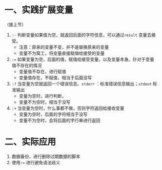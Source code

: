 # 一、实践扩展变量
（接上节）
1. `:-` 判断变量如果值为空，就返回后面的字符信息，可以通过`result` 变量去接受。
	- 注意：原来的变量不变，并不是替换原来的变量
	- 变量不为窝工，将变量直接赋值给接受的变量
2. `:=` 如果变量为空，后面的值，赋值给接受变量，以及变量本身。针对于变量值不存在的情况
	- 变量值不存在，进行赋值
	- 变量值存在，不赋值，相当于后面没写
3. `:?` 当变量为空就返回一个错误信息。`stderr` ：标准错误信息输出；`stdout` 标准输出
	- 变量为空时，进行判断，
	- 变量不为空时，相当于没写
4. `:+` 当变量为空时，什么事都不做，否则字符返回给接收变量
	- 变量为空时，后面的字符相当于没写
	- 变量不为空时，会将后面的字行串进行返回
# 二、实际应用
1. 数据备份，进行删除过期数据的脚本
2. 使用`:=` 进行避免语法歧义
